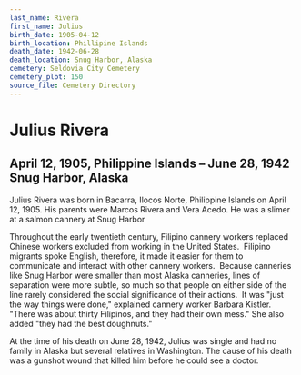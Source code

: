 ```yaml
---
last_name: Rivera
first_name: Julius
birth_date: 1905-04-12
birth_location: Phillipine Islands
death_date: 1942-06-28
death_location: Snug Harbor, Alaska
cemetery: Seldovia City Cemetery
cemetery_plot: 150
source_file: Cemetery Directory
---
```

# Julius Rivera

## April 12, 1905, Philippine Islands – June 28, 1942 Snug Harbor, Alaska

Julius Rivera was born in Bacarra, Ilocos Norte, Philippine Islands on April 12, 1905. His parents were Marcos Rivera and Vera Acedo. He was a slimer at a salmon cannery at Snug Harbor

Throughout the early twentieth century, Filipino cannery workers replaced Chinese workers excluded from working in the United States.  Filipino migrants spoke English, therefore, it made it easier for them to communicate and interact with other cannery workers.  Because canneries like Snug Harbor were smaller than most Alaska canneries, lines of separation were more subtle, so much so that people on either side of the line rarely considered the social significance of their actions.  It was "just the way things were done," explained cannery worker Barbara Kistler. "There was about thirty Filipinos, and they had their own mess." She also added "they had the best doughnuts."

At the time of his death on June 28, 1942, Julius was single and had no family in Alaska but several relatives in Washington. The cause of his death was a gunshot wound that killed him before he could see a doctor.
